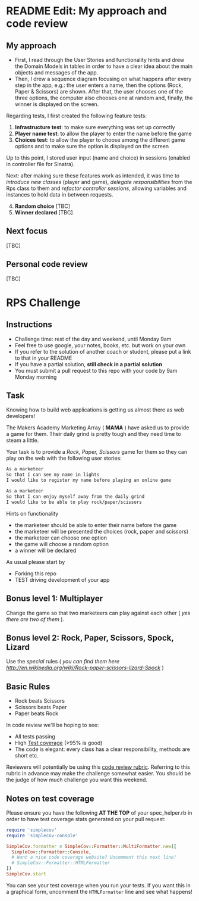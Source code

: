 README Edit: My approach and code review
=================

My approach
------
* First, I read through the User Stories and functionality hints and drew the Domain Models in tables in order to have a clear idea about the main objects and messages of the app.
* Then, I drew a sequence diagram focusing on what happens after every step in the app, e.g.: the user enters a name, then the options (Rock, Paper & Scissors) are shown. After that, the user chooses one of the three options, the computer also chooses one at random and, finally, the winner is displayed on the screen.

Regarding tests, I first created the following feature tests:
1. **Infrastructure test**: to make sure everything was set up correctly
2. **Player name test**: to allow the player to enter the name before the game
3. **Choices test**: to allow the player to choose among the different game options and to make sure the option is displayed on the screen

Up to this point, I stored user input (name and choice) in sessions (enabled in controller file for Sinatra).

Next: after making sure these features work as intended, it was time to *introduce new classes* (player and game), *delegate responsibilities* from the Rps class to them and *refactor controller sessions*, allowing variables and instances to hold data in between requests.

4. **Random choice** [TBC]
5. **Winner declared** [TBC]

Next focus
------

[TBC]

Personal code review
------

[TBC]

# RPS Challenge

Instructions
-------

* Challenge time: rest of the day and weekend, until Monday 9am
* Feel free to use google, your notes, books, etc. but work on your own
* If you refer to the solution of another coach or student, please put a link to that in your README
* If you have a partial solution, **still check in a partial solution**
* You must submit a pull request to this repo with your code by 9am Monday morning

Task
----

Knowing how to build web applications is getting us almost there as web developers!

The Makers Academy Marketing Array ( **MAMA** ) have asked us to provide a game for them. Their daily grind is pretty tough and they need time to steam a little.

Your task is to provide a _Rock, Paper, Scissors_ game for them so they can play on the web with the following user stories:

```sh
As a marketeer
So that I can see my name in lights
I would like to register my name before playing an online game

As a marketeer
So that I can enjoy myself away from the daily grind
I would like to be able to play rock/paper/scissors
```

Hints on functionality

- the marketeer should be able to enter their name before the game
- the marketeer will be presented the choices (rock, paper and scissors)
- the marketeer can choose one option
- the game will choose a random option
- a winner will be declared


As usual please start by

* Forking this repo
* TEST driving development of your app


## Bonus level 1: Multiplayer

Change the game so that two marketeers can play against each other ( _yes there are two of them_ ).

## Bonus level 2: Rock, Paper, Scissors, Spock, Lizard

Use the _special_ rules ( _you can find them here http://en.wikipedia.org/wiki/Rock-paper-scissors-lizard-Spock_ )

## Basic Rules

- Rock beats Scissors
- Scissors beats Paper
- Paper beats Rock

In code review we'll be hoping to see:

* All tests passing
* High [Test coverage](https://github.com/makersacademy/course/blob/master/pills/test_coverage.md) (>95% is good)
* The code is elegant: every class has a clear responsibility, methods are short etc.

Reviewers will potentially be using this [code review rubric](docs/review.md).  Referring to this rubric in advance may make the challenge somewhat easier.  You should be the judge of how much challenge you want this weekend.

Notes on test coverage
----------------------

Please ensure you have the following **AT THE TOP** of your spec_helper.rb in order to have test coverage stats generated
on your pull request:

```ruby
require 'simplecov'
require 'simplecov-console'

SimpleCov.formatter = SimpleCov::Formatter::MultiFormatter.new([
  SimpleCov::Formatter::Console,
  # Want a nice code coverage website? Uncomment this next line!
  # SimpleCov::Formatter::HTMLFormatter
])
SimpleCov.start
```

You can see your test coverage when you run your tests. If you want this in a graphical form, uncomment the `HTMLFormatter` line and see what happens!
